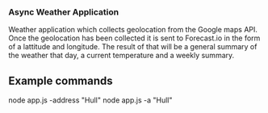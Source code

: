 ### Async Weather Application

Weather application which collects geolocation from the Google maps API.<br/>
Once the geolocation has been collected it is sent to Forecast.io in the form of a lattitude and longitude. The result of that will be a general summary of the weather that day, a current temperature and a weekly summary.

## Example commands

node app.js -address "Hull"
node app.js -a "Hull"

